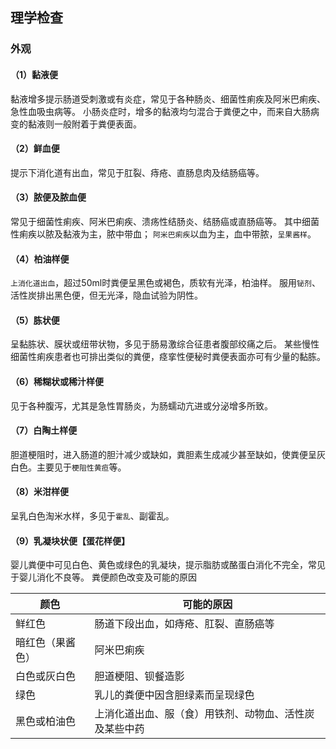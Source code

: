 ## 理学检查
### 外观
#### （1）黏液便
黏液增多提示肠道受刺激或有炎症，常见于各种肠炎、细菌性痢疾及阿米巴痢疾、急性血吸虫病等。
小肠炎症时，增多的黏液均匀混合于粪便之中，而来自大肠病变的黏液则一般附着于粪便表面。
#### （2）鲜血便
提示下消化道有出血，常见于肛裂、痔疮、直肠息肉及结肠癌等。
#### （3）脓便及脓血便
常见于细菌性痢疾、阿米巴痢疾、溃疡性结肠炎、结肠癌或直肠癌等。
其中细菌性痢疾以脓及黏液为主，脓中带血；
`阿米巴痢疾`以血为主，血中带脓，`呈果酱样`。
#### （4）柏油样便
`上消化道出血`，超过50ml时粪便呈黑色或褐色，质软有光泽，柏油样。
服用`铋剂`、活性炭排出黑色便，但无光泽，隐血试验为阴性。
#### （5）胨状便
呈黏胨状、膜状或纽带状物，多见于肠易激综合征患者腹部绞痛之后。
某些慢性细菌性痢疾患者也可排出类似的粪便，痉挛性便秘时粪便表面亦可有少量的黏胨。
#### （6）稀糊状或稀汁样便
见于各种腹泻，尤其是急性胃肠炎，为肠蠕动亢进或分泌增多所致。
#### （7）白陶土样便
胆道梗阻时，进入肠道的胆汁减少或缺如，粪胆素生成减少甚至缺如，使粪便呈灰白色。主要见于`梗阻性黄疸`等。
#### （8）米泔样便
呈乳白色淘米水样，多见于`霍乱`、副霍乱。
#### （9）乳凝块状便【蛋花样便】
婴儿粪便中可见白色、黄色或绿色的乳凝块，提示脂肪或酪蛋白消化不完全，常见于婴儿消化不良等。
粪便颜色改变及可能的原因

 |颜色	   | 可能的原因
 |---|---
 |鲜红色	|肠道下段出血，如痔疮、肛裂、直肠癌等
 |暗红色（果酱色）	|阿米巴痢疾
 |白色或灰白色	|胆道梗阻、钡餐造影
 |绿色	|乳儿的粪便中因含胆绿素而呈现绿色
 |黑色或柏油色	|上消化道出血、服（食）用铁剂、动物血、活性炭及某些中药


